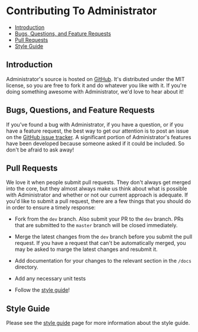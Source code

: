 # Contributing To Administrator

- [Introduction](#introduction)
- [Bugs, Questions, and Feature Requests](#issues)
- [Pull Requests](#pull-requests)
- [Style Guide](#style-guide)

<a name="introduction"></a>
## Introduction

Administrator's source is hosted on [GitHub](https://github.com/Thirdsteplabs/Laravel-Administrator). It's distributed under the MIT license, so you are free to fork it and do whatever you like with it. If you're doing something awesome with Administrator, we'd love to hear about it!

<a name="issues"></a>
## Bugs, Questions, and Feature Requests

If you've found a bug with Administrator, if you have a question, or if you have a feature request, the best way to get our attention is to post an issue on the [GitHub issue tracker](https://github.com/Thirdsteplabs/Laravel-Administrator/issues). A significant portion of Administrator's features have been developed because someone asked if it could be included. So don't be afraid to ask away!

<a name="pull-requests"></a>
## Pull Requests

We love it when people submit pull requests. They don't always get merged into the core, but they almost always make us think about what is possible with Administrator and whether or not our current approach is adequate. If you'd like to submit a pull request, there are a few things that you should do in order to ensure a timely response:

- Fork from the `dev` branch. Also submit your PR to the `dev` branch. PRs that are submitted to the `master` branch will be closed immediately.

- Merge the latest changes from the `dev` branch before you submit the pull request. If you have a request that can't be automatically merged, you may be asked to marge the latest changes and resubmit it.

- Add documentation for your changes to the relevant section in the `/docs` directory.

- Add any necessary unit tests

- Follow the [style guide](/docs/style-guide)!

<a name="style-guide"></a>
## Style Guide

Please see the [style guide](/docs/style-guide) page for more information about the style guide.
